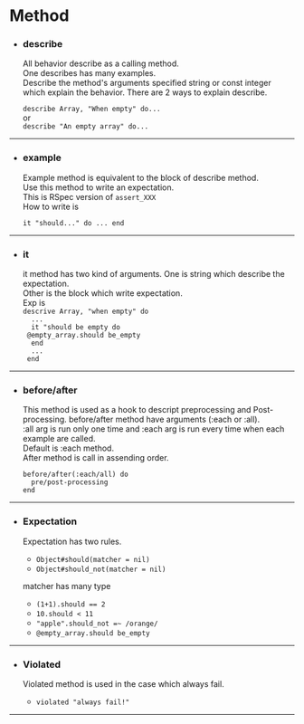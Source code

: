 # Method
  
* ###  describe 
  All behavior describe as a calling method.   
  One describes has many examples.  
  Describe the method's arguments specified string or const integer which explain the behavior.
  There are 2 ways to explain describe.  
                     
  `describe Array, "When empty" do...`  
  or  
  `describe "An empty array" do...`
-----

* ###  example
   Example method is equivalent to the block of describe method.  
   Use this method to write an expectation.  
   This is RSpec version of  `assert_XXX`   
   How to write is 
     
   `it "should..." do ... end`   
-----

* ### it
    it method has two kind of arguments.
    One is string which describe the expectation.  
    Other is the block which write expectation.  
    Exp is   
    `descrive Array, "when empty" do`   
       `  ...`   
       `  it "should be empty do`   
         `  @empty_array.should be_empty  `  
       `  end`  
       `  ...`  
     `  end ` 
-----
* ### before/after
    This method is used as a hook to descript preprocessing and Post-processing.
    before/after method have arguments (:each or :all).  
    :all arg is run only one time and :each arg is run every time when each example are called.  
    Default is :each method.  
    After method is call in assending order.
    
    `before/after(:each/all) do `    
    `  pre/post-processing`  
    `end  `  
----

* ### Expectation  
    Expectation has two rules.
    * `Object#should(matcher = nil)`
    * `Object#should_not(matcher = nil)`  
  
 
    matcher has many type  
    *  `(1+1).should == 2`    
    *  `10.should < 11`  
    *  `"apple".should_not =~ /orange/ `
    *  `@empty_array.should be_empty`

-----

* ### Violated
    Violated method is used in the case which always fail.

    * `violated "always fail!"`
-----
